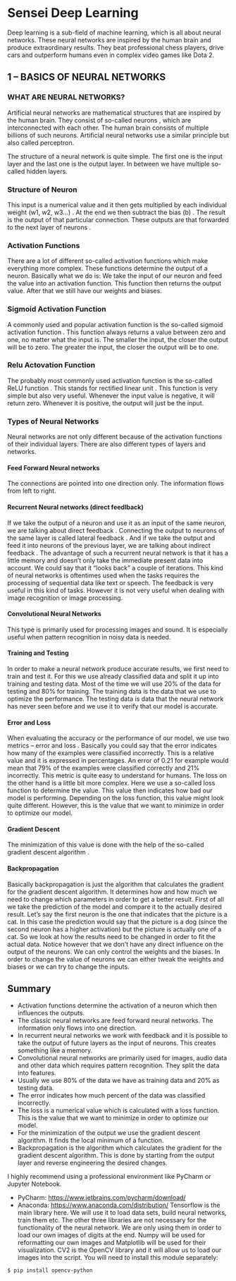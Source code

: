# Sensei Deep Learning

Deep learning is a sub-field of machine learning, which is all about neural networks. These neural networks are inspired by the human brain and produce extraordinary results. They beat professional chess players, drive cars and outperform humans even in complex video games like Dota 2.

## 1 – BASICS OF NEURAL NETWORKS

### WHAT ARE NEURAL NETWORKS?

Artificial neural networks are mathematical structures that are inspired by the human brain. They consist of so-called neurons , which are interconnected with each other. The human brain consists of multiple billions of such neurons. Artificial neural networks use a similar principle but also called perceptron.

The structure of a neural network is quite simple. The first one is the input layer and the last one is the output layer. In between we have multiple so-called hidden layers.

### Structure of Neuron

This input is a numerical value and it then gets multiplied by each individual weight (w1, w2, w3...) . At the end we then subtract the bias (b) . The result is the output of that particular connection. These outputs are that forwarded to the next layer of neurons .

### Activation Functions

There are a lot of different so-called activation functions which make everything more complex. These functions determine the output of a neuron. Basically what we do is: We take the input of our neuron and feed the value into an activation function. This function then returns the output value. After that we still have our weights and biases.

### Sigmoid Activation Function

A commonly used and popular activation function is the so-called sigmoid activation function . This function always returns a value between zero and one, no matter what the input is. The smaller the input, the closer the output will be to zero. The greater the input, the closer the output will be to one.

### Relu Actovation Function

The probably most commonly used activation function is the so-called ReLU function . This stands for rectified linear unit . This function is very simple but also very useful. Whenever the input value is negative, it will return zero. Whenever it is positive, the output will just be the input.

### Types of Neural Networks

Neural networks are not only different because of the activation functions of
their individual layers. There are also different types of layers and networks.

#### Feed Forward Neural networks

The connections are pointed into one direction only. The information flows from left to right.

#### Recurrent Neural networks (direct feedlback)

If we take the output of a neuron and use it as an input of the same neuron, we are talking about direct feedback . Connecting the output to neurons of the same layer is called lateral feedback . And if we take the output and feed it into neurons of the previous layer, we are talking about indirect feedback .
The advantage of such a recurrent neural network is that it has a little memory
and doesn’t only take the immediate present data into account. We could say
that it “looks back” a couple of iterations. This kind of neural networks is oftentimes used when the tasks requires the processing of sequential data like text or speech. The feedback is very useful in this kind of tasks. However it is not very useful when dealing with image recognition or image processing.

#### Convolutional Neural Networks

This type is primarily used for processing images and sound. It is especially useful when pattern recognition in noisy data is needed.

#### Training and Testing

In order to make a neural network produce accurate results, we first need to train and test it. For this we use already classified data and split it up into training and testing data. Most of the time we will use 20% of the data for testing and 80% for training. The training data is the data that we use to optimize the performance. The testing data is data that the neural network has never seen before and we use it to verify that our model is accurate.

#### Error and Loss

When evaluating the accuracy or the performance of our model, we use two metrics – error and loss .
Basically you could say that the error indicates how many of the examples were classified incorrectly. This is a relative value and it is expressed in percentages. An error of 0.21 for example would mean that 79% of the examples were classified correctly and 21% incorrectly. This metric is quite easy to understand for humans.
The loss on the other hand is a little bit more complex. Here we use a so-called loss function to determine the value. This value then indicates how bad our model is performing. Depending on the loss function, this value might look quite different. However, this is the value that we want to minimize in order to optimize our model.

#### Gradient Descent

The minimization of this value is done with the help of the so-called gradient descent algorithm .

#### Backpropagation

Basically backpropagation is just the algorithm that calculates the gradient for the gradient descent algorithm. It determines how and how much we need to change which parameters in order to get a better result.
First of all we take the prediction of the model and compare it to the actually desired result.
Let’s say the first neuron is the one that indicates that the picture is a cat. In this case the prediction would say that the picture is a dog (since the second neuron has a higher activation) but the picture is actually one of a cat.
So we look at how the results need to be changed in order to fit the actual data. Notice however that we don’t have any direct influence on the output of the neurons. We can only control the weights and the biases.
In order to change the value of neurons we can either tweak the weights and biases or we can try to change the inputs.

## Summary

- Activation functions determine the activation of a neuron which then influences the outputs.
- The classic neural networks are feed forward neural networks. The information only flows into one direction.
- In recurrent neural networks we work with feedback and it is possible to take the output of future layers as the input of neurons. This creates something like a memory.
- Convolutional neural networks are primarily used for images, audio data and other data which requires pattern recognition. They split the data into features.
- Usually we use 80% of the data we have as training data and 20% as testing data.
- The error indicates how much percent of the data was classified incorrectly.
- The loss is a numerical value which is calculated with a loss function. This is the value that we want to minimize in order to optimize our model.
- For the minimization of the output we use the gradient descent algorithm. It finds the local minimum of a function.
- Backpropagation is the algorithm which calculates the gradient for the gradient descent algorithm. This is done by starting from the output layer and reverse engineering the desired changes.

I highly recommend using a professional environment like PyCharm or Jupyter Notebook.
- PyCharm: https://www.jetbrains.com/pycharm/download/
- Anaconda: https://www.anaconda.com/distribution/
Tensorflow is the main library here. We will use it to load data sets, build neural networks, train them etc. The other three libraries are not necessary for the functionality of the neural network. We are only using them in order to load our own images of digits at the end.
Numpy will be used for reformatting our own images and Matplotlib will be used for their visualization. 
CV2 is the OpenCV library and it will allow us to load our images into the script. You will need to install this module separately:
```
$ pip install opencv-python
```